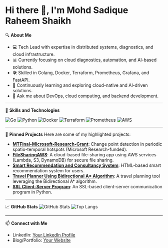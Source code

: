 # Hi there 👋, I'm Mohd Sadique Raheem Shaikh

🔍 **About Me**
- 💻 Tech Lead with expertise in distributed systems, diagnostics, and cloud infrastructure.
- 📊 Currently focusing on cloud diagnostics, automation, and AI-based solutions.
- 🛠 Skilled in Golang, Docker, Terraform, Prometheus, Grafana, and FastAPI.
- 🌱 Continuously learning and exploring cloud-native and AI-driven solutions.
- 💬 Ask me about DevOps, cloud computing, and backend development.

---

🚀 **Skills and Technologies**

![Go](https://img.shields.io/badge/Go-00ADD8?style=flat&logo=go&logoColor=white)
![Python](https://img.shields.io/badge/Python-FFD43B?style=flat&logo=python&logoColor=blue)
![Docker](https://img.shields.io/badge/Docker-2496ED?style=flat&logo=docker&logoColor=white)
![Terraform](https://img.shields.io/badge/Terraform-7B42BC?style=flat&logo=terraform&logoColor=white)
![Prometheus](https://img.shields.io/badge/Prometheus-E6522C?style=flat&logo=prometheus&logoColor=white)
![AWS](https://img.shields.io/badge/AWS-FF9900?style=flat&logo=amazon-aws&logoColor=white)

---

🌟 **Pinned Projects**
Here are some of my highlighted projects:

- **[MTFinal-Microsoft-Research-Grant](https://github.com/MohdSadique/MTFinal-Microsoft-Research-Grant)**: Change point detection in periodic spatio-temporal hotspots (Microsoft Research-funded).
- **[FileSharingAWS](https://github.com/MohdSadique/FileSharingAWS)**: A cloud-based file-sharing app using AWS services (Lambda, S3, DynamoDB) for secure file sharing.
- **[Smart Recommendation and Consultancy System](https://github.com/MohdSadique/Smart-Recommendation-and-Consultancy-System)**: HTML-based smart recommendation system for users.
- **[Travel Planner Using Bidirectional A\* Algorithm](https://github.com/MohdSadique/Travel-Planner-Using-Bidirectional-A-Algorithm)**: A travel planning tool leveraging the Bidirectional A\* algorithm.
- **[SSL Client-Server Program](https://github.com/MohdSadique/SSL_client_server_program)**: An SSL-based client-server communication program in Python.

---

📈 **GitHub Stats**
![GitHub Stats](https://github-readme-stats.vercel.app/api?username=MohdSadique&show_icons=true&theme=radical)
![Top Langs](https://github-readme-stats.vercel.app/api/top-langs/?username=MohdSadique&layout=compact&theme=radical)

---

📫 **Connect with Me**
- LinkedIn: [Your LinkedIn Profile](https://linkedin.com/in/yourprofile)
- Blog/Portfolio: [Your Website](https://yourwebsite.com)
